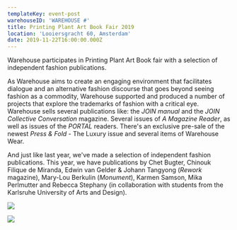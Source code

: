 ```yaml
---
templateKey: event-post
warehouseID: 'WAREHOUSE #'
title: Printing Plant Art Book Fair 2019
location: 'Looiersgracht 60, Amsterdam'
date: 2019-11-22T16:00:00.000Z
---
```

Warehouse participates in Printing Plant Art Book fair with a selection of independent fashion publications.

As Warehouse aims to create an engaging environment that facilitates dialogue and an alternative fashion discourse that goes beyond seeing fashion as a commodity, Warehouse supported and produced a number of projects that explore the trademarks of fashion with a critical eye.\
Warehouse sells several publications like: the *JOIN manual* and the *JOIN Collective Conversation* magazine. Several issues of *A Magazine Reader*, as well as issues of the *PORTAL* readers. There's an exclusive pre-sale of the newest *Press & Fold* - The Luxury issue and several items of Warehouse Wear.

And just like last year, we've made a selection of independent fashion publications. This year, we have publications by Chet Bugter, Chinouk Filique de Miranda, Edwin van Gelder & Johann Tangyong (*Rework* magazine), Mary-Lou Berkulin (*Monument*), Karmen Samson, Mika Perlmutter and Rebecca Stephany (in collaboration with students from the Karlsruhe University of Arts and Design).



![](/img/screenshot-2020-01-21-at-13.09.30.png)

![](/img/01_200sisterssouvenirs_2018©roberthamacher.jpg)